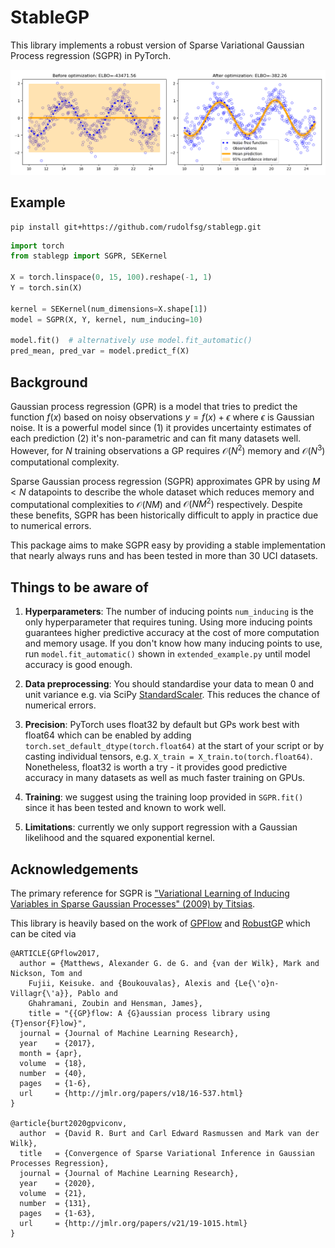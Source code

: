 # StableGP

This library implements a robust version of Sparse Variational Gaussian Process regression (SGPR) in PyTorch.

![](example_plot.png)

## Example

```
pip install git+https://github.com/rudolfsg/stablegp.git
```

```python
import torch
from stablegp import SGPR, SEKernel

X = torch.linspace(0, 15, 100).reshape(-1, 1)
Y = torch.sin(X)

kernel = SEKernel(num_dimensions=X.shape[1])
model = SGPR(X, Y, kernel, num_inducing=10)

model.fit()  # alternatively use model.fit_automatic()
pred_mean, pred_var = model.predict_f(X)
```

## Background

Gaussian process regression (GPR) is a model that tries to predict the function $f(x)$ based on noisy observations $y = f(x) + \epsilon$ where $\epsilon$ is Gaussian noise. It is a powerful model since (1) it provides uncertainty estimates of each prediction (2) it's non-parametric and can fit many datasets well. However, for $N$ training observations a GP requires $\mathcal{O}(N^2)$ memory and $\mathcal{O}(N^3)$ computational complexity.

Sparse Gaussian process regression (SGPR) approximates GPR by using $M < N$ datapoints to describe the whole dataset which reduces memory and computational complexities to $\mathcal{O}(NM)$ and $\mathcal{O}(NM^2)$ respectively. Despite these benefits, SGPR has been historically difficult to apply in practice due to numerical errors. 

This package aims to make SGPR easy by providing a stable implementation that nearly always runs and has been tested in more than 30 UCI datasets.  


## Things to be aware of 

1. **Hyperparameters**: The number of inducing points `num_inducing` is the only hyperparameter that requires tuning. Using more inducing points guarantees higher predictive accuracy at the cost of more computation and memory usage. If you don't know how many inducing points to use, run `model.fit_automatic()` shown in `extended_example.py` until model accuracy is good enough. 

2. **Data preprocessing**: You should standardise your data to mean 0 and unit variance e.g. via SciPy [StandardScaler](https://scikit-learn.org/stable/modules/generated/sklearn.preprocessing.StandardScaler.html). This reduces the chance of numerical errors. 

3. **Precision**: PyTorch uses float32 by default but GPs work best with float64 which can be enabled by adding `torch.set_default_dtype(torch.float64)` at the start of your script or by casting individual tensors, e.g. `X_train = X_train.to(torch.float64)`. Nonetheless, float32 is worth a try - it provides good predictive accuracy in many datasets as well as much faster training on GPUs. 

4. **Training**: we suggest using the training loop provided in `SGPR.fit()` since it has been tested and known to work well.

5. **Limitations**: currently we only support regression with a Gaussian likelihood and the squared exponential kernel. 


## Acknowledgements 

The primary reference for SGPR is ["Variational Learning of Inducing Variables in Sparse Gaussian Processes" (2009) by Titsias](http://proceedings.mlr.press/v5/titsias09a/titsias09a.pdf).

This library is heavily based on the work of [GPFlow](https://github.com/GPflow/GPflow) and [RobustGP](https://github.com/markvdw/RobustGP) which can be cited via

```
@ARTICLE{GPflow2017,
  author = {Matthews, Alexander G. de G. and {van der Wilk}, Mark and Nickson, Tom and
	Fujii, Keisuke. and {Boukouvalas}, Alexis and {Le{\'o}n-Villagr{\'a}}, Pablo and
	Ghahramani, Zoubin and Hensman, James},
    title = "{{GP}flow: A {G}aussian process library using {T}ensor{F}low}",
  journal = {Journal of Machine Learning Research},
  year    = {2017},
  month = {apr},
  volume  = {18},
  number  = {40},
  pages   = {1-6},
  url     = {http://jmlr.org/papers/v18/16-537.html}
}

@article{burt2020gpviconv,
  author  = {David R. Burt and Carl Edward Rasmussen and Mark van der Wilk},
  title   = {Convergence of Sparse Variational Inference in Gaussian Processes Regression},
  journal = {Journal of Machine Learning Research},
  year    = {2020},
  volume  = {21},
  number  = {131},
  pages   = {1-63},
  url     = {http://jmlr.org/papers/v21/19-1015.html}
}
```
